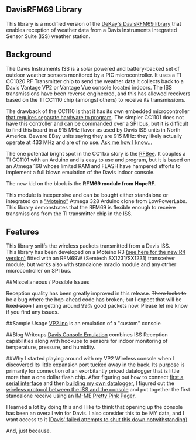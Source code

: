 DavisRFM69 Library
-------------------

This library is a modified version of the [DeKay's DavisRFM69 library](https://github.com/dekay/DavisRFM69) that enables reception of weather data from a Davis Instruments Integrated Sensor Suite (ISS) weather station.

## Background

The Davis Instruments ISS is a solar powered and battery-backed set of outdoor weather sensors monitored by a PIC microcontroller.  It uses a TI CC1020 RF Transmitter chip to send the weather data it collects back to a Davis Vantage VP2 or Vantage Vue console located indoors.  The ISS transmissions have been reverse engineered, and this has allowed receivers based on the TI CC1110 chip (amongst others) to receive its transmissions.

The drawback of the CC1110 is that it has its own embedded microcontroller [that requires separate hardware to program](http://madscientistlabs.blogspot.ca/2012/01/troubles-with-im-me-and-goodfet.html).  The simpler CC1101 does not have this controller and can be commanded over a SPI bus, but it is difficult to find this board in a 915 MHz flavor as used by Davis ISS units in North America.  Beware EBay units saying they are 915 MHz: they likely actually operate at 433 MHz and are of no use.  [Ask me how I know...](http://madscientistlabs.blogspot.ca/2013/04/dead-end.html)

The one potential bright spot in the CC11xx story is the [RFBee](http://www.seeedstudio.com/depot/rfbee-v11-wireless-arduino-compatible-node-p-614.html).  It couples a TI CC1101 with an Arduino and is easy to use and program, but it is based on an Atmega 168 whose limited RAM and FLASH have hampered efforts to implement a full blown emulation of the Davis indoor console.

The new kid on the block is the **RFM69 module from HopeRF**.  

This module is inexpensive and can be bought either standalone or integrated on a ["Moteino"](http://lowpowerlab.com/blog/category/moteino/) Atmega 328 Arduino clone from LowPowerLabs.  This library demonstrates that the RFM69 is flexible enough to receive transmissions from the TI transmitter chip in the ISS.

## Features
This library sniffs the wireless packets transmitted from a Davis ISS.  
This library has been developed on a Moteino R3 [(see here for the new R4 version)](http://lowpowerlab.com/shop/Moteino-R4)
fitted with an RFM69W (Semtech SX1231/SX1231) transceiver module, but works also with standalone mradio module and any otrher microcontroller on SPI bus.

##Miscellaneous / Possible Issues

Reception quality has been greatly improved in this release.  ~~There looks to be a bug where the hop-ahead code has broken, but I expect that will be fixed soon~~ I am getting around 99% good packets now.  Please let me know if you find any issues.

##Sample Usage
[VP2.ino](https://github.com/cotestatnt/DavisRFM69/blob/master/examples/VP2/VP2.ino) is an emulation of a "custom" console


##Blog Writeups
[Davis Console Emulation](http://madscientistlabs.blogspot.ca/2014/02/build-your-own-davis-weather-station_17.html) combines ISS Reception capabilities along with hookups to sensors for indoor monitoring of temperature, pressure, and humidity.

##Why
I started playing around with my VP2 Wireless console when I discovered its little expansion port tucked away in the back.  Its purpose is primarily for connection of an exorbitantly priced datalogger that is little more than a one dollar flash chip.  After figuring out how to connect [first a serial interface](http://madscientistlabs.blogspot.ca/2011/01/davis-weatherlink-software-not-required.html) and then [building my own datalogger](http://madscientistlabs.blogspot.ca/2011/10/build-your-own-davis-console-datalogger.html), I figured out the [wireless protocol between the ISS and the console](http://madscientistlabs.blogspot.ca/2012/03/first-you-get-sugar.html) and put together the first standalone receive using an [IM-ME Pretty Pink Pager](http://madscientistlabs.blogspot.ca/2012/04/achievement-unlocked-im-me-weather.html).

I learned a lot by doing this and I like to think that opening up the console has been an overall win for Davis.  I also consider this to be MY data, and I want access to it ([Davis' failed attempts to shut this down notwithstanding](http://meteo.annoyingdesigns.com/DavisSPI.pdf)).

And, just because.

